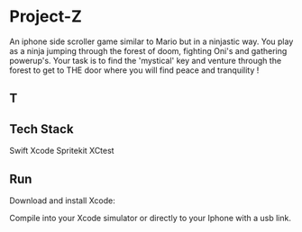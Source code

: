 # Project-Z

An iphone side scroller game similar to Mario but in a ninjastic way. You play as a ninja jumping through the forest of doom, fighting Oni's and gathering powerup's. Your task is to find the 'mystical' key and venture through the forest to get to THE door where you will find peace and tranquility !

## T

## Tech Stack
Swift
Xcode
Spritekit
XCtest

## Run

Download and install Xcode:

Compile into your Xcode simulator or directly to your Iphone with a usb link.



